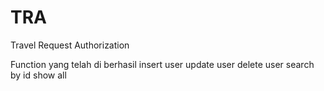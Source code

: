 # TRA
Travel Request Authorization

Function yang telah di berhasil
insert user
update user
delete user
search by id
show all
